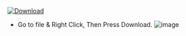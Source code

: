 [![Download](https://img.shields.io/badge/download-success?style=for-the-badge)](https://github.com/Bioruebe/UniExtract2#download)
- Go to file & Right Click, Then Press Download.
![image](https://user-images.githubusercontent.com/79087136/144322250-1fd0073d-7ea9-4bae-9856-7eedc388f24a.png)

